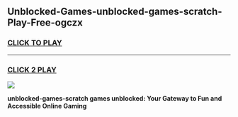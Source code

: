 
## Unblocked-Games-unblocked-games-scratch-Play-Free-ogczx
<h3>
<a href="https://premium76.site?title=unblocked-games-scratch&ref=23A">CLICK TO PLAY</a></h3>
<hr>

<h3>
<a href="https://premium76.site?title=unblocked-games-scratch&ref=23A">CLICK 2 PLAY</a>
  
</h3>

<a href="https://premium76.site?title=unblocked-games-scratch&ref=23A"><img src="https://clearcache.store/games.png"></a>


**unblocked-games-scratch games unblocked: Your Gateway to Fun and Accessible Online Gaming**
